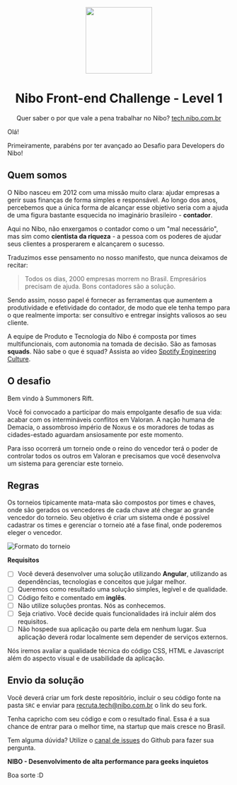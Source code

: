 <p align="center"><img src="https://www.nibo.com.br/logo-nibo.png" width="150" /></p>
<h1 align="center">Nibo Front-end Challenge - Level 1</h1>


<p align="center">Quer saber o por que vale a pena trabalhar no Nibo? <a href="https://tech.nibo.com.br">tech.nibo.com.br</a></p>

Olá!

Primeiramente, parabéns por ter avançado ao Desafio para Developers do Nibo! 

## Quem somos
O Nibo nasceu em 2012 com uma missão muito clara: ajudar empresas a gerir suas finanças de forma simples e responsável. Ao longo dos anos, percebemos que a única forma de alcançar esse objetivo seria com a ajuda de uma figura bastante esquecida no imaginário brasileiro - **contador**.

Aqui no Nibo, não enxergamos o contador como o um "mal necessário", mas sim como **cientista da riqueza** - a pessoa com os poderes de ajudar seus clientes a prosperarem e alcançarem o sucesso. 

Traduzimos esse pensamento no nosso manifesto, que nunca deixamos de recitar: 
> Todos os dias, 2000 empresas morrem no Brasil. Empresários precisam de ajuda. Bons contadores são a solução.

Sendo assim, nosso papel é fornecer as ferramentas que aumentem a produtividade e efetividade do contador, de modo que ele tenha tempo para o que realmente importa: ser consultivo e entregar insights valiosos ao seu cliente.

A equipe de Produto e Tecnologia do Nibo é composta por times multifuncionais, com autonomia na tomada de decisão. São as famosas **squads**. Não sabe o que é squad? Assista ao vídeo [Spotify Engineering Culture](https://www.youtube.com/watch?v=hQDblYvY9RY). 

O desafio
-------------------------
Bem vindo à Summoners Rift. 

Você foi convocado a participar do mais empolgante desafio de sua vida: acabar com os intermináveis conflitos em Valoran. A nação humana de Demacia, o assombroso império de Noxus e os moradores de todas as cidades-estado aguardam ansiosamente por este momento.

Para isso ocorrerá um torneio onde o reino do vencedor terá o poder de controlar todos os outros em Valoran e precisamos que você desenvolva um sistema para gerenciar este torneio.

Regras
-------------------------
Os torneios tipicamente mata-mata são compostos por times e chaves, onde são gerados os vencedores de cada chave até chegar ao grande vencedor do torneio.
Seu objetivo é criar um sistema onde é possível cadastrar os times e gerenciar o torneio até a fase final, onde poderemos eleger o vencedor.

![Formato do torneio](torneio.jpeg)

**Requisitos**
- [ ] Você deverá desenvolver uma solução utilizando **Angular**, utilizando as dependências, tecnologias e conceitos que julgar melhor.
- [ ] Queremos como resultado uma solução simples, legível e de qualidade. 
- [ ] Código feito e comentado em **inglês**.
- [ ] Não utilize soluções prontas. Nós as conhecemos.
- [ ] Seja criativo. Você decide quais funcionalidades irá incluir além dos requisitos.
- [ ] Não hospede sua aplicação ou parte dela em nenhum lugar. Sua aplicação deverá rodar localmente sem depender de serviços externos.

Nós iremos avaliar a qualidade técnica do código CSS, HTML e Javascript além do aspecto visual e de usabilidade da aplicação.

Envio da solução
-------------------------

Você deverá criar um fork deste repositório, incluir o seu código fonte na pasta ``SRC`` e enviar para recruta.tech@nibo.com.br o link do seu fork.

Tenha capricho com seu código e com o resultado final. Essa é a sua chance de entrar para o melhor time, na startup que mais cresce no Brasil.

Tem alguma dúvida? Utilize o [canal de issues](https://github.com/nibodev/FrontendChallenge/labels/question) do Github para fazer sua pergunta.

**NIBO - Desenvolvimento de alta performance para geeks inquietos**

Boa sorte :D
